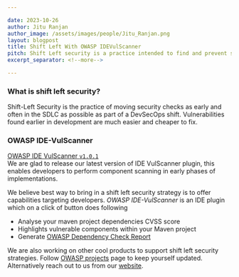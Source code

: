 ```yaml
---

date: 2023-10-26
author: Jitu Ranjan
author_image: /assets/images/people/Jitu_Ranjan.png
layout: blogpost
title: Shift Left With OWASP IDEVulScanner
pitch: Shift Left security is a practice intended to find and prevent security vulnerabilities early in the software delivery process.OWASP IDE-VulScanner is an open source IDE plugin tool to analyze an application’s components and enable Devs with meet shift left strategy. It is built on top of OWASP Dependency Check, which scans your application's component vulnerabilities during implementation phase.
excerpt_separator: <!--more-->

---
```

### What is shift left security?
Shift-Left Security is the practice of moving security checks as early and often in the SDLC as possible as part of a DevSecOps shift. Vulnerabilities found earlier in development are much easier and cheaper to fix.

### OWASP IDE-VulScanner
[OWASP IDE VulScanner `v1.0.1`](https://plugins.jetbrains.com/plugin/21353-owasp-ide-vulscanner)
<br>We are glad to release our latest version of IDE VulScanner plugin, this enables developers to perform component scanning in early phases of implementations.
<!--more-->

We believe best way to bring in a shift left security strategy is to offer capabilities targeting developers. _OWASP IDE-VulScanner_ is an IDE plugin which on a click of button does following
- Analyse your maven project dependencies CVSS score
- Highlights vulnerable components within your Maven project
- Generate [OWASP Dependency Check Report](https://owasp.org/www-project-dependency-check/)

We are also working on other cool products to support shift left security strategies. Follow [OWASP projects](https://owasp.org/www-project-ide-vulscanner/) page to keep yourself updated. Alternatively reach out to us from our [website](https://destinjidee.com).

